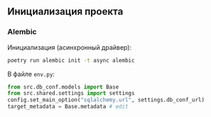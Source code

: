 ## Инициализация проекта

### Alembic

Инициализация (асинхронный драйвер):

```sh
poetry run alembic init -t async alembic
```

В файле `env.py`:

```python
from src.db_conf.models import Base
from src.shared.settings import settings
config.set_main_option("sqlalchemy.url", settings.db_conf_url)
target_metadata = Base.metadata # edit
```